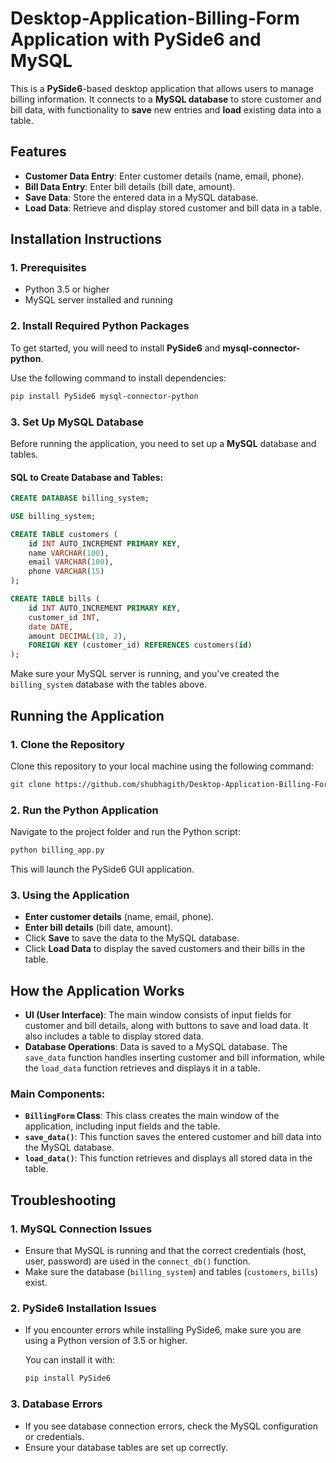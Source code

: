 # **Desktop-Application-Billing-Form Application with PySide6 and MySQL**

This is a **PySide6**-based desktop application that allows users to manage billing information. It connects to a **MySQL database** to store customer and bill data, with functionality to **save** new entries and **load** existing data into a table.

## **Features**
- **Customer Data Entry**: Enter customer details (name, email, phone).
- **Bill Data Entry**: Enter bill details (bill date, amount).
- **Save Data**: Store the entered data in a MySQL database.
- **Load Data**: Retrieve and display stored customer and bill data in a table.

## **Installation Instructions**

### 1. **Prerequisites**
- Python 3.5 or higher
- MySQL server installed and running

### 2. **Install Required Python Packages**
To get started, you will need to install **PySide6** and **mysql-connector-python**.

Use the following command to install dependencies:
```bash
pip install PySide6 mysql-connector-python
```

### 3. **Set Up MySQL Database**
Before running the application, you need to set up a **MySQL** database and tables.

#### SQL to Create Database and Tables:

```sql
CREATE DATABASE billing_system;

USE billing_system;

CREATE TABLE customers (
    id INT AUTO_INCREMENT PRIMARY KEY,
    name VARCHAR(100),
    email VARCHAR(100),
    phone VARCHAR(15)
);

CREATE TABLE bills (
    id INT AUTO_INCREMENT PRIMARY KEY,
    customer_id INT,
    date DATE,
    amount DECIMAL(10, 2),
    FOREIGN KEY (customer_id) REFERENCES customers(id)
);
```

Make sure your MySQL server is running, and you've created the `billing_system` database with the tables above.

## **Running the Application**

### 1. **Clone the Repository**
Clone this repository to your local machine using the following command:
```bash
git clone https://github.com/shubhagith/Desktop-Application-Billing-Form.git
```

### 2. **Run the Python Application**
Navigate to the project folder and run the Python script:
```bash
python billing_app.py
```

This will launch the PySide6 GUI application.

### 3. **Using the Application**
- **Enter customer details** (name, email, phone).
- **Enter bill details** (bill date, amount).
- Click **Save** to save the data to the MySQL database.
- Click **Load Data** to display the saved customers and their bills in the table.

## **How the Application Works**

- **UI (User Interface)**: The main window consists of input fields for customer and bill details, along with buttons to save and load data. It also includes a table to display stored data.
- **Database Operations**: Data is saved to a MySQL database. The `save_data` function handles inserting customer and bill information, while the `load_data` function retrieves and displays it in a table.
  
### **Main Components**:
- **`BillingForm` Class**: This class creates the main window of the application, including input fields and the table.
- **`save_data()`**: This function saves the entered customer and bill data into the MySQL database.
- **`load_data()`**: This function retrieves and displays all stored data in the table.

## **Troubleshooting**

### 1. **MySQL Connection Issues**
- Ensure that MySQL is running and that the correct credentials (host, user, password) are used in the `connect_db()` function.
- Make sure the database (`billing_system`) and tables (`customers`, `bills`) exist.

### 2. **PySide6 Installation Issues**
- If you encounter errors while installing PySide6, make sure you are using a Python version of 3.5 or higher.

  You can install it with:
  ```bash
  pip install PySide6
  ```

### 3. **Database Errors**
- If you see database connection errors, check the MySQL configuration or credentials.
- Ensure your database tables are set up correctly.



